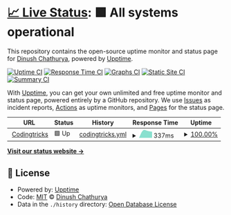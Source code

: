 # [📈 Live Status](https://dinushchathurya.github.io/furry-fiesta): <!--live status--> **🟩 All systems operational**

This repository contains the open-source uptime monitor and status page for [Dinush Chathurya](https://dinushchathurya.github.io/), powered by [Upptime](https://github.com/upptime/upptime).

[![Uptime CI](https://github.com/dinushchathurya/furry-fiesta/workflows/Uptime%20CI/badge.svg)](https://github.com/dinushchathurya/furry-fiesta/actions?query=workflow%3A%22Uptime+CI%22)
[![Response Time CI](https://github.com/dinushchathurya/furry-fiesta/workflows/Response%20Time%20CI/badge.svg)](https://github.com/dinushchathurya/furry-fiesta/actions?query=workflow%3A%22Response+Time+CI%22)
[![Graphs CI](https://github.com/dinushchathurya/furry-fiesta/workflows/Graphs%20CI/badge.svg)](https://github.com/dinushchathurya/furry-fiesta/actions?query=workflow%3A%22Graphs+CI%22)
[![Static Site CI](https://github.com/dinushchathurya/furry-fiesta/workflows/Static%20Site%20CI/badge.svg)](https://github.com/dinushchathurya/furry-fiesta/actions?query=workflow%3A%22Static+Site+CI%22)
[![Summary CI](https://github.com/dinushchathurya/furry-fiesta/workflows/Summary%20CI/badge.svg)](https://github.com/dinushchathurya/furry-fiesta/actions?query=workflow%3A%22Summary+CI%22)

With [Upptime](https://upptime.js.org), you can get your own unlimited and free uptime monitor and status page, powered entirely by a GitHub repository. We use [Issues](https://github.com/dinushchathurya/furry-fiesta/issues) as incident reports, [Actions](https://github.com/dinushchathurya/furry-fiesta/actions) as uptime monitors, and [Pages](https://dinushchathurya.github.io/furry-fiesta) for the status page.

<!--start: status pages-->
<!-- This summary is generated by Upptime (https://github.com/upptime/upptime) -->
<!-- Do not edit this manually, your changes will be overwritten -->
<!-- prettier-ignore -->
| URL | Status | History | Response Time | Uptime |
| --- | ------ | ------- | ------------- | ------ |
| <img alt="" src="https://favicons.githubusercontent.com/codingtricks.io" height="13"> [Codingtricks](https://codingtricks.io) | 🟩 Up | [codingtricks.yml](https://github.com/dinushchathurya/codingtricks-uptime/commits/HEAD/history/codingtricks.yml) | <details><summary><img alt="Response time graph" src="./graphs/codingtricks/response-time-week.png" height="20"> 337ms</summary><br><a href="https://dinushchathurya.github.io/codingtricks-uptime/history/codingtricks"><img alt="Response time 337" src="https://img.shields.io/endpoint?url=https%3A%2F%2Fraw.githubusercontent.com%2Fdinushchathurya%2Fcodingtricks-uptime%2FHEAD%2Fapi%2Fcodingtricks%2Fresponse-time.json"></a><br><a href="https://dinushchathurya.github.io/codingtricks-uptime/history/codingtricks"><img alt="24-hour response time 337" src="https://img.shields.io/endpoint?url=https%3A%2F%2Fraw.githubusercontent.com%2Fdinushchathurya%2Fcodingtricks-uptime%2FHEAD%2Fapi%2Fcodingtricks%2Fresponse-time-day.json"></a><br><a href="https://dinushchathurya.github.io/codingtricks-uptime/history/codingtricks"><img alt="7-day response time 337" src="https://img.shields.io/endpoint?url=https%3A%2F%2Fraw.githubusercontent.com%2Fdinushchathurya%2Fcodingtricks-uptime%2FHEAD%2Fapi%2Fcodingtricks%2Fresponse-time-week.json"></a><br><a href="https://dinushchathurya.github.io/codingtricks-uptime/history/codingtricks"><img alt="30-day response time 337" src="https://img.shields.io/endpoint?url=https%3A%2F%2Fraw.githubusercontent.com%2Fdinushchathurya%2Fcodingtricks-uptime%2FHEAD%2Fapi%2Fcodingtricks%2Fresponse-time-month.json"></a><br><a href="https://dinushchathurya.github.io/codingtricks-uptime/history/codingtricks"><img alt="1-year response time 337" src="https://img.shields.io/endpoint?url=https%3A%2F%2Fraw.githubusercontent.com%2Fdinushchathurya%2Fcodingtricks-uptime%2FHEAD%2Fapi%2Fcodingtricks%2Fresponse-time-year.json"></a></details> | <details><summary><a href="https://dinushchathurya.github.io/codingtricks-uptime/history/codingtricks">100.00%</a></summary><a href="https://dinushchathurya.github.io/codingtricks-uptime/history/codingtricks"><img alt="All-time uptime 100.00%" src="https://img.shields.io/endpoint?url=https%3A%2F%2Fraw.githubusercontent.com%2Fdinushchathurya%2Fcodingtricks-uptime%2FHEAD%2Fapi%2Fcodingtricks%2Fuptime.json"></a><br><a href="https://dinushchathurya.github.io/codingtricks-uptime/history/codingtricks"><img alt="24-hour uptime 100.00%" src="https://img.shields.io/endpoint?url=https%3A%2F%2Fraw.githubusercontent.com%2Fdinushchathurya%2Fcodingtricks-uptime%2FHEAD%2Fapi%2Fcodingtricks%2Fuptime-day.json"></a><br><a href="https://dinushchathurya.github.io/codingtricks-uptime/history/codingtricks"><img alt="7-day uptime 100.00%" src="https://img.shields.io/endpoint?url=https%3A%2F%2Fraw.githubusercontent.com%2Fdinushchathurya%2Fcodingtricks-uptime%2FHEAD%2Fapi%2Fcodingtricks%2Fuptime-week.json"></a><br><a href="https://dinushchathurya.github.io/codingtricks-uptime/history/codingtricks"><img alt="30-day uptime 100.00%" src="https://img.shields.io/endpoint?url=https%3A%2F%2Fraw.githubusercontent.com%2Fdinushchathurya%2Fcodingtricks-uptime%2FHEAD%2Fapi%2Fcodingtricks%2Fuptime-month.json"></a><br><a href="https://dinushchathurya.github.io/codingtricks-uptime/history/codingtricks"><img alt="1-year uptime 100.00%" src="https://img.shields.io/endpoint?url=https%3A%2F%2Fraw.githubusercontent.com%2Fdinushchathurya%2Fcodingtricks-uptime%2FHEAD%2Fapi%2Fcodingtricks%2Fuptime-year.json"></a></details>

<!--end: status pages-->

[**Visit our status website →**](https://dinushchathurya.github.io/furry-fiesta)

## 📄 License

- Powered by: [Upptime](https://github.com/upptime/upptime)
- Code: [MIT](./LICENSE) © [Dinush Chathurya](https://dinushchathurya.github.io/)
- Data in the `./history` directory: [Open Database License](https://opendatacommons.org/licenses/odbl/1-0/)
